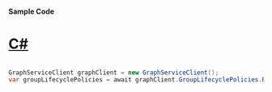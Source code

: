 #### Sample Code
# [C#](#tab/Csharp)

```C#

GraphServiceClient graphClient = new GraphServiceClient();
var groupLifecyclePolicies = await graphClient.GroupLifecyclePolicies.Request().GetAsync();

```